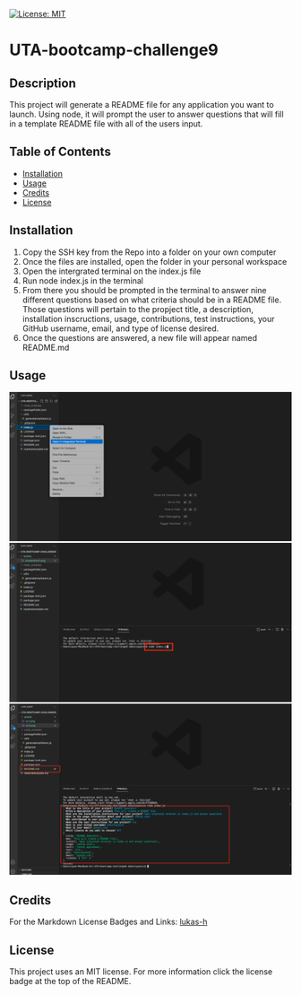 [![License: MIT](https://img.shields.io/badge/License-MIT-yellow.svg)](https://opensource.org/licenses/MIT)
# UTA-bootcamp-challenge9
## Description
This project will generate a README file for any application you want to launch. Using node, it will prompt the user to answer questions that will fill in a template README file with all of the users input. 
## Table of Contents
- [Installation](#installation)
- [Usage](#usage)
- [Credits](#credits)
- [License](#license)
## Installation
1. Copy the SSH key from the Repo into a folder on your own computer
2. Once the files are installed, open the folder in your personal workspace
3. Open the intergrated terminal on the index.js file
4. Run node index.js in the terminal
5. From there you should be prompted in the terminal to answer nine different questions based on what criteria should be in a README file. Those questions will pertain to the propject title, a description, installation inscructions, usage, contributions, test instructions, your GitHub username, email, and type of license desired. 
6. Once the questions are answered, a new file will appear named README.md
## Usage
 ![Opening Integrated Terminal](./assets/sc1.png)
 ![Running Code](./assets/sc2.png)
 ![Finding Newly Generated README File](./assets/sc3.png)
 ## Credits
 For the Markdown License Badges and Links: [lukas-h](https://gist.github.com/lukas-h/2a5d00690736b4c3a7ba)
## License 
This project uses an MIT license. For more information click the license badge at the top of the README.